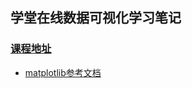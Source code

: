 ## 学堂在线数据可视化学习笔记

### [课程地址](https://apppildsm5g5170.pc.xiaoe-tech.com/detail/p_5d2d26f78936b_43lztobV/6)

- [matplotlib参考文档](https://www.matplotlib.org.cn/index.html)
